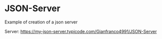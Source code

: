 # JSON-Server
Example of creation of a json server

Server: https://my-json-server.typicode.com/Gianfranco4991/JSON-Server

